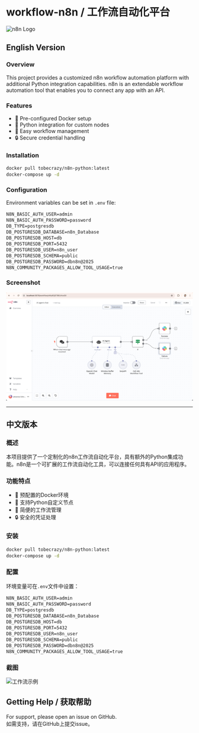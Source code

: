 # workflow-n8n / 工作流自动化平台

![n8n Logo](https://user-images.githubusercontent.com/10284570/173569848-c624317f-42b1-45a6-ab09-f0ea3c247648.png)

## English Version

### Overview
This project provides a customized n8n workflow automation platform with additional Python integration capabilities. n8n is an extendable workflow automation tool that enables you to connect any app with an API.

### Features
- 🚀 Pre-configured Docker setup
- 🐍 Python integration for custom nodes
- 🔄 Easy workflow management
- 🔒 Secure credential handling

### Installation
```bash
docker pull tobecrazy/n8n-python:latest
docker-compose up -d
```

### Configuration
Environment variables can be set in `.env` file:
```
N8N_BASIC_AUTH_USER=admin
N8N_BASIC_AUTH_PASSWORD=password
DB_TYPE=postgresdb
DB_POSTGRESDB_DATABASE=n8n_Database
DB_POSTGRESDB_HOST=db
DB_POSTGRESDB_PORT=5432
DB_POSTGRESDB_USER=n8n_user
DB_POSTGRESDB_SCHEMA=public
DB_POSTGRESDB_PASSWORD=dbn8n@2025
N8N_COMMUNITY_PACKAGES_ALLOW_TOOL_USAGE=true
```

### Screenshot
![Workflow Example](https://raw.githubusercontent.com/n8n-io/n8n/master/assets/n8n-screenshot-readme.png)

---

## 中文版本

### 概述
本项目提供了一个定制化的n8n工作流自动化平台，具有额外的Python集成功能。n8n是一个可扩展的工作流自动化工具，可以连接任何具有API的应用程序。

### 功能特点
- 🚀 预配置的Docker环境
- 🐍 支持Python自定义节点
- 🔄 简便的工作流管理
- 🔒 安全的凭证处理

### 安装
```bash
docker pull tobecrazy/n8n-python:latest
docker-compose up -d
```

### 配置
环境变量可在`.env`文件中设置：
```
N8N_BASIC_AUTH_USER=admin
N8N_BASIC_AUTH_PASSWORD=password
DB_TYPE=postgresdb
DB_POSTGRESDB_DATABASE=n8n_Database
DB_POSTGRESDB_HOST=db
DB_POSTGRESDB_PORT=5432
DB_POSTGRESDB_USER=n8n_user
DB_POSTGRESDB_SCHEMA=public
DB_POSTGRESDB_PASSWORD=dbn8n@2025
N8N_COMMUNITY_PACKAGES_ALLOW_TOOL_USAGE=true
```

### 截图
![工作流示例](n8n_mcp_demo.gif)

## Getting Help / 获取帮助
For support, please open an issue on GitHub.  
如需支持，请在GitHub上提交issue。
